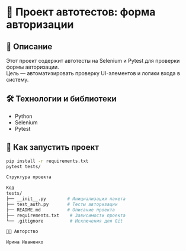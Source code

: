 # 🧪 Проект автотестов: форма авторизации

## 📄 Описание  
Этот проект содержит автотесты на Selenium и Pytest для проверки формы авторизации.  
Цель — автоматизировать проверку UI-элементов и логики входа в систему.

## 🛠️ Технологии и библиотеки  
- Python  
- Selenium  
- Pytest

## 🚀 Как запустить проект  
```bash
pip install -r requirements.txt
pytest tests/

Структура проекта

Код
tests/
├── __init__.py        # Инициализация пакета   
├── test_auth.py       # Тесты авторизации   
├── README.md          # Описание проекта
├── requirements.txt    # Зависимости проекта  
└── .gitignore          # Исключения для Git

👩‍💻 Авторство

Ирина Иваненко
